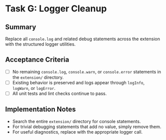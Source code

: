 <!-- Codex task derived from tasks/review/task_G_logger_cleanup.md -->
# Task G: Logger Cleanup

## Summary
Replace all `console.log` and related debug statements across the extension with the structured logger utilities.

## Acceptance Criteria
- [ ] No remaining `console.log`, `console.warn`, or `console.error` statements in the `extension/` directory.
- [ ] Existing behavior is preserved and logs appear through `logInfo`, `logWarn`, or `logError`.
- [ ] All unit tests and lint checks continue to pass.

## Implementation Notes
- Search the entire `extension/` directory for console statements.
- For trivial debugging statements that add no value, simply remove them.
- For useful diagnostics, replace with the appropriate logger call.
